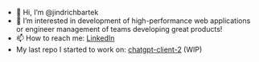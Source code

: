 - 👋 Hi, I’m @jindrichbartek
- 👀 I’m interested in development of high-performance web applications or engineer management of teams developing great products!
- 📫 How to reach me: [LinkedIn](https://www.linkedin.com/in/jindrichbartek/)
- My last repo I started to work on: [chatgpt-client-2](https://github.com/jindrichbartek/chatgpt-client-2) (WIP)

<!---
jindrichbartek/jindrichbartek is a ✨ special ✨ repository because its `README.md` (this file) appears on your GitHub profile.
You can click the Preview link to take a look at your changes.
--->
